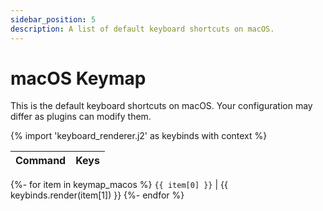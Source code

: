 ```yaml
---
sidebar_position: 5
description: A list of default keyboard shortcuts on macOS.
---
```


# macOS Keymap

This is the default keyboard shortcuts on macOS.
Your configuration may differ as plugins can modify them.

{% import 'keyboard_renderer.j2' as keybinds with context %}

| Command | Keys
| ------- | ----
{%- for item in keymap_macos %}
`{{ item[0] }}` | {{ keybinds.render(item[1]) }}
{%- endfor %}
